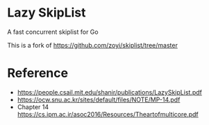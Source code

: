 # Lazy SkipList
A fast concurrent skiplist for Go

This is a fork of https://github.com/zoyi/skiplist/tree/master

# Reference 

- https://people.csail.mit.edu/shanir/publications/LazySkipList.pdf
- https://ocw.snu.ac.kr/sites/default/files/NOTE/MP-14.pdf
- Chapter 14 https://cs.ipm.ac.ir/asoc2016/Resources/Theartofmulticore.pdf